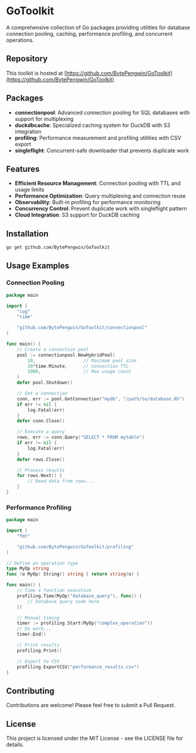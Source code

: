 # GoToolkit

A comprehensive collection of Go packages providing utilities for database connection pooling, caching, performance profiling, and concurrent operations.

## Repository

This toolkit is hosted at [https://github.com/BytePengwin/GoToolkit](https://github.com/BytePengwin/GoToolkit)

## Packages

- **connectionpool**: Advanced connection pooling for SQL databases with support for multiplexing
- **duckdbcache**: Specialized caching system for DuckDB with S3 integration
- **profiling**: Performance measurement and profiling utilities with CSV export
- **singleflight**: Concurrent-safe downloader that prevents duplicate work

## Features

- **Efficient Resource Management**: Connection pooling with TTL and usage limits
- **Performance Optimization**: Query multiplexing and connection reuse
- **Observability**: Built-in profiling for performance monitoring
- **Concurrency Control**: Prevent duplicate work with singleflight pattern
- **Cloud Integration**: S3 support for DuckDB caching

## Installation

```bash
go get github.com/BytePengwin/GoToolkit
```

## Usage Examples

### Connection Pooling

```go
package main

import (
    "log"
    "time"

    "github.com/BytePengwin/GoToolkit/connectionpool"
)

func main() {
    // Create a connection pool
    pool := connectionpool.NewHybridPool(
        10,                  // Maximum pool size
        30*time.Minute,      // Connection TTL
        1000,                // Max usage count
    )
    defer pool.Shutdown()

    // Get a connection
    conn, err := pool.GetConnection("mydb", "/path/to/database.db")
    if err != nil {
        log.Fatal(err)
    }
    defer conn.Close()

    // Execute a query
    rows, err := conn.Query("SELECT * FROM mytable")
    if err != nil {
        log.Fatal(err)
    }
    defer rows.Close()

    // Process results
    for rows.Next() {
        // Read data from rows...
    }
}
```

### Performance Profiling

```go
package main

import (
    "fmt"

    "github.com/BytePengwin/GoToolkit/profiling"
)

// Define an operation type
type MyOp string
func (o MyOp) String() string { return string(o) }

func main() {
    // Time a function execution
    profiling.Time(MyOp("database_query"), func() {
        // Database query code here
    })

    // Manual timing
    timer := profiling.Start(MyOp("complex_operation"))
    // Do work...
    timer.End()

    // Print results
    profiling.Print()

    // Export to CSV
    profiling.ExportCSV("performance_results.csv")
}
```

## Contributing

Contributions are welcome! Please feel free to submit a Pull Request.

## License

This project is licensed under the MIT License - see the LICENSE file for details.
